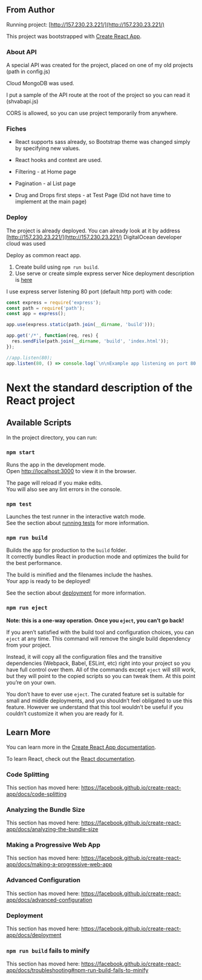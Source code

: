 ## From Author

Running project: [http://157.230.23.221/](http://157.230.23.221/)

This project was bootstrapped with [Create React App](https://github.com/facebook/create-react-app).

### About API

A special API was created for the project, placed on one of my old projects (path in config.js)

Cloud MongoDB was used.

I put a sample of the API route at the root of the project so you can read it (shvabapi.js)

CORS is allowed, so you can use project temporarily from anywhere.

### Fiches

- React supports sass already, so Bootstrap theme was changed simply by specifying new values.

- React hooks and context are used.

- Filtering - at Home page

- Pagination - al List page

- Drug and Drops first steps - at Test Page (Did not have time to implement at the main page)

### Deploy

The project is already deployed. You can already look at it by address [http://157.230.23.221/](http://157.230.23.221/)
DigitalOcean developer cloud was used

Deploy as common react app.

1. Create build using `npm run build`.
2. Use serve or create simple express server
   Nice deployment description is [here](https://create-react-app.dev/docs/deployment/)

I use express server listening 80 port (default http port) with code:

```javascript
const express = require('express');
const path = require('path');
const app = express();

app.use(express.static(path.join(__dirname, 'build')));

app.get('/*', function(req, res) {
  res.sendFile(path.join(__dirname, 'build', 'index.html'));
});

//app.listen(80);
app.listen(80, () => console.log(`\n\nExample app listening on port 80!\n`));
```

# Next the standard description of the React project

## Available Scripts

In the project directory, you can run:

### `npm start`

Runs the app in the development mode.<br />
Open [http://localhost:3000](http://localhost:3000) to view it in the browser.

The page will reload if you make edits.<br />
You will also see any lint errors in the console.

### `npm test`

Launches the test runner in the interactive watch mode.<br />
See the section about [running tests](https://facebook.github.io/create-react-app/docs/running-tests) for more information.

### `npm run build`

Builds the app for production to the `build` folder.<br />
It correctly bundles React in production mode and optimizes the build for the best performance.

The build is minified and the filenames include the hashes.<br />
Your app is ready to be deployed!

See the section about [deployment](https://facebook.github.io/create-react-app/docs/deployment) for more information.

### `npm run eject`

**Note: this is a one-way operation. Once you `eject`, you can’t go back!**

If you aren’t satisfied with the build tool and configuration choices, you can `eject` at any time. This command will remove the single build dependency from your project.

Instead, it will copy all the configuration files and the transitive dependencies (Webpack, Babel, ESLint, etc) right into your project so you have full control over them. All of the commands except `eject` will still work, but they will point to the copied scripts so you can tweak them. At this point you’re on your own.

You don’t have to ever use `eject`. The curated feature set is suitable for small and middle deployments, and you shouldn’t feel obligated to use this feature. However we understand that this tool wouldn’t be useful if you couldn’t customize it when you are ready for it.

## Learn More

You can learn more in the [Create React App documentation](https://facebook.github.io/create-react-app/docs/getting-started).

To learn React, check out the [React documentation](https://reactjs.org/).

### Code Splitting

This section has moved here: https://facebook.github.io/create-react-app/docs/code-splitting

### Analyzing the Bundle Size

This section has moved here: https://facebook.github.io/create-react-app/docs/analyzing-the-bundle-size

### Making a Progressive Web App

This section has moved here: https://facebook.github.io/create-react-app/docs/making-a-progressive-web-app

### Advanced Configuration

This section has moved here: https://facebook.github.io/create-react-app/docs/advanced-configuration

### Deployment

This section has moved here: https://facebook.github.io/create-react-app/docs/deployment

### `npm run build` fails to minify

This section has moved here: https://facebook.github.io/create-react-app/docs/troubleshooting#npm-run-build-fails-to-minify
